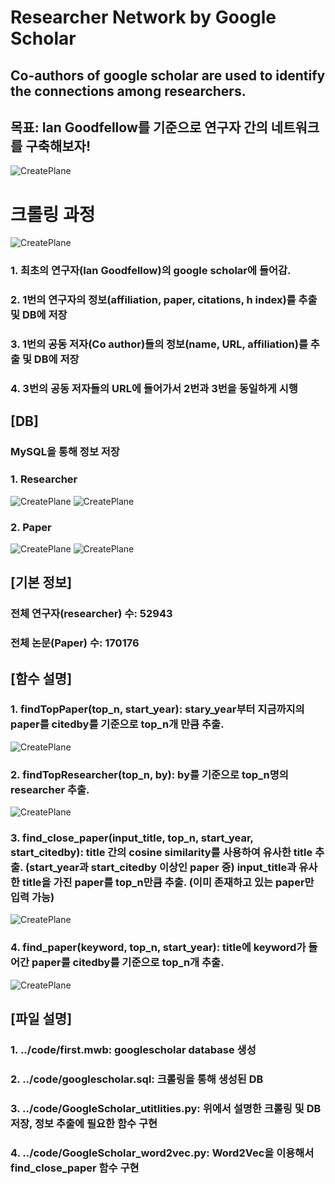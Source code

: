 # Researcher Network by Google Scholar
## Co-authors of google scholar are used to identify the connections among researchers.
## 목표: Ian Goodfellow를 기준으로 연구자 간의 네트워크를 구축해보자!
![CreatePlane](./capture/network/network_5.png)
##
# 크롤링 과정
![CreatePlane](./capture/IanGoodfellow_googlescholar.png)
### 1. 최초의 연구자(Ian Goodfellow)의 google scholar에 들어감.
### 2. 1번의 연구자의 정보(affiliation, paper, citations, h index)를 추출 및 DB에 저장
### 3. 1번의 공동 저자(Co author)들의 정보(name, URL, affiliation)를 추출 및 DB에 저장
### 4. 3번의 공동 저자들의 URL에 들어가서 2번과 3번을 동일하게 시행 
##
## [DB]
### MySQL을 통해 정보 저장
### 1. Researcher
![CreatePlane](./capture/db/researcher_구조.PNG)
![CreatePlane](./capture/db/researcher.PNG)
###
### 2. Paper
![CreatePlane](./capture/db/paper_구조.PNG)
![CreatePlane](./capture/db/paper.PNG)
##
## [기본 정보]
### 전체 연구자(researcher) 수: 52943
### 전체 논문(Paper) 수: 170176
##
## [함수 설명]
### 1. findTopPaper(top_n, start_year): stary_year부터 지금까지의 paper를 citedby를 기준으로 top_n개 만큼 추출.
![CreatePlane](./capture/function/findTopPaper.PNG)
### 2. findTopResearcher(top_n, by): by를 기준으로 top_n명의 researcher 추출.
![CreatePlane](./capture/function/findTopResearcher.PNG)
### 3. find_close_paper(input_title, top_n, start_year, start_citedby): title 간의 cosine similarity를 사용하여 유사한 title 추출. (start_year과 start_citedby 이상인 paper 중) input_title과 유사한 title을 가진 paper를 top_n만큼 추출. (이미 존재하고 있는 paper만 입력 가능)
![CreatePlane](./capture/function/find_close_paper.PNG)
### 4. find_paper(keyword, top_n, start_year): title에 keyword가 들어간 paper를 citedby를 기준으로 top_n개 추출.
![CreatePlane](./capture/function/find_paper.PNG)
##
## [파일 설명]
### 1. ../code/first.mwb: googlescholar database 생성
### 2. ../code/googlescholar.sql: 크롤링을 통해 생성된 DB
### 3. ../code/GoogleScholar_utitlities.py: 위에서 설명한 크롤링 및 DB 저장, 정보 추출에 필요한 함수 구현
### 4. ../code/GoogleScholar_word2vec.py: Word2Vec을 이용해서 find_close_paper 함수 구현


